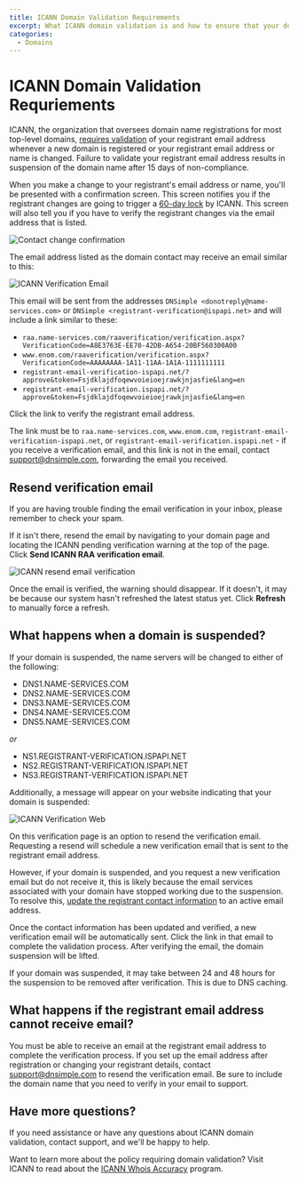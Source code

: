 ```yaml
---
title: ICANN Domain Validation Requirements
excerpt: What ICANN domain validation is and how to ensure that your domain name is not suspended by ICANN due to non-validation.
categories:
  - Domains
---
```


# ICANN Domain Validation Requriements

ICANN, the organization that oversees domain name registrations for most top-level domains, [requires validation](https://www.icann.org/resources/pages/contact-verification-2013-05-03-en) of your registrant email address whenever a new domain is registered or your registrant email address or name is changed. Failure to validate your registrant email address results in suspension of the domain name after 15 days of non-compliance.

When you make a change to your registrant's email address or name, you'll be presented with a confirmation screen. This screen notifies you if the registrant changes are going to trigger a [60-day lock](/articles/icann-60-day-lock-registrant-change/) by ICANN. This screen will also tell you if you have to verify the registrant changes via the email address that is listed.

![Contact change confirmation](/files/contact-change.png)

The email address listed as the domain contact may receive an email similar to this:

![ICANN Verification Email](/files/icann-verification-email.png)

This email will be sent from the addresses `DNSimple <donotreply@name-services.com>` or `DNSimple <registrant-verification@ispapi.net>` and will include a link similar to these:

- `raa.name-services.com/raaverification/verification.aspx?VerificationCode=A8E3763E-EE70-42DB-A654-20BF560300A00`
- `www.enom.com/raaverification/verification.aspx?VerificationCode=AAAAAAAA-1A11-11AA-1A1A-1111111111`
- `registrant-email-verification-ispapi.net/?approve&token=Fsjdklajdfoqewvoieioejrawkjnjasfie&lang=en`
- `registrant-email-verification.ispapi.net/?approve&token=Fsjdklajdfoqewvoieioejrawkjnjasfie&lang=en`

Click the link to verify the registrant email address.

The link must be to `raa.name-services.com`, `www.enom.com`, `registrant-email-verification-ispapi.net`, or `registrant-email-verification.ispapi.net` - if you receive a verification email, and this link is not in the email, contact support@dnsimple.com, forwarding the email you received.

## Resend verification email

If you are having trouble finding the email verification in your inbox, please remember to check your spam.

If it isn't there, resend the email by navigating to your domain page and locating the ICANN pending verification warning at the top of the page. Click **Send ICANN RAA verification email**.

![ICANN resend email verification](/files/raa-resend-email-verification.png)

Once the email is verified, the warning should disappear. If it doesn't, it may be because our system hasn't refreshed the latest status yet. Click **Refresh** to manually force a refresh.

## What happens when a domain is suspended?

If your domain is suspended, the name servers will be changed to either of the following:

- DNS1.NAME-SERVICES.COM
- DNS2.NAME-SERVICES.COM
- DNS3.NAME-SERVICES.COM
- DNS4.NAME-SERVICES.COM
- DNS5.NAME-SERVICES.COM

_or_

- NS1.REGISTRANT-VERIFICATION.ISPAPI.NET
- NS2.REGISTRANT-VERIFICATION.ISPAPI.NET
- NS3.REGISTRANT-VERIFICATION.ISPAPI.NET

Additionally, a message will appear on your website indicating that your domain is suspended:

![ICANN Verification Web](/files/icann-verification-web.png)

On this verification page is an option to resend the verification email. Requesting a resend will schedule a new verification email that is sent to the registrant email address.

However, if your domain is suspended, and you request a new verification email but do not receive it, this is likely because the email services associated with your domain have stopped working due to the suspension. To resolve this, [update the registrant contact information](/articles/changing-domain-contact/) to an active email address. 

Once the contact information has been updated and verified, a new verification email will be automatically sent. Click the link in that email to complete the validation process. After verifying the email, the domain suspension will be lifted.

<note>
If your domain was suspended, it may take between 24 and 48 hours for the suspension to be removed after verification. This is due to DNS caching.
</note>

## What happens if the registrant email address cannot receive email?

You must be able to receive an email at the registrant email address to complete the verification process. If you set up the email address after registration or changing your registrant details, contact support@dnsimple.com to resend the verification email. Be sure to include the domain name that you need to verify in your email to support.

## Have more questions?

If you need assistance or have any questions about ICANN domain validation, contact support, and we'll be happy to help.

Want to learn more about the policy requiring domain validation? Visit ICANN to read about the [ICANN Whois Accuracy](https://www.icann.org/resources/pages/approved-with-specs-2013-09-17-en#whois-accuracy) program.
